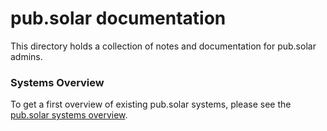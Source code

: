 # pub.solar documentation

This directory holds a collection of notes and documentation for pub.solar admins.

### Systems Overview

To get a first overview of existing pub.solar systems, please see the [pub.solar systems overview](./systems-overview.md).

